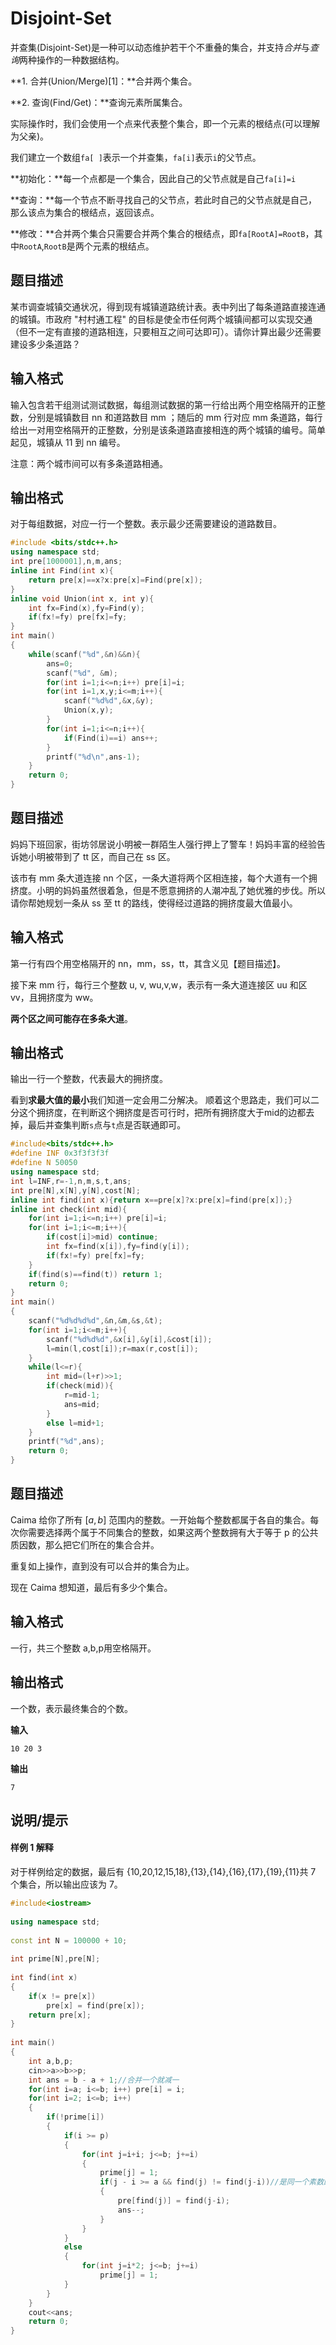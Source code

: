 # Disjoint-Set

并查集(Disjoint-Set)是一种可以动态维护若干个不重叠的集合，并支持*合并*与*查询*两种操作的一种数据结构。

**1. 合并(Union/Merge)[1]：**合并两个集合。 

**2. 查询(Find/Get)：**查询元素所属集合。 

实际操作时，我们会使用一个点来代表整个集合，即一个元素的根结点(可以理解为父亲)。

我们建立一个数组`fa[ ]`表示一个并查集，`fa[i]`表示`i`的父节点。 

**初始化：**每一个点都是一个集合，因此自己的父节点就是自己`fa[i]=i` 

**查询：**每一个节点不断寻找自己的父节点，若此时自己的父节点就是自己，那么该点为集合的根结点，返回该点。 

**修改：**合并两个集合只需要合并两个集合的根结点，即`fa[RootA]=RootB`，其中`RootA`,`RootB`是两个元素的根结点。







## 题目描述

某市调查城镇交通状况，得到现有城镇道路统计表。表中列出了每条道路直接连通的城镇。市政府 "村村通工程" 的目标是使全市任何两个城镇间都可以实现交通（但不一定有直接的道路相连，只要相互之间可达即可）。请你计算出最少还需要建设多少条道路？

## 输入格式

输入包含若干组测试测试数据，每组测试数据的第一行给出两个用空格隔开的正整数，分别是城镇数目 nn 和道路数目 mm ；随后的 mm 行对应 mm 条道路，每行给出一对用空格隔开的正整数，分别是该条道路直接相连的两个城镇的编号。简单起见，城镇从 11 到 nn 编号。

注意：两个城市间可以有多条道路相通。

## 输出格式

对于每组数据，对应一行一个整数。表示最少还需要建设的道路数目。



```c++
#include <bits/stdc++.h>
using namespace std;
int pre[1000001],n,m,ans;
inline int Find(int x){
	return pre[x]==x?x:pre[x]=Find(pre[x]);
}
inline void Union(int x, int y){
	int fx=Find(x),fy=Find(y);
	if(fx!=fy) pre[fx]=fy;
}
int main()
{
    while(scanf("%d",&n)&&n){
        ans=0;
        scanf("%d", &m);
        for(int i=1;i<=n;i++) pre[i]=i;
        for(int i=1,x,y;i<=m;i++){
            scanf("%d%d",&x,&y);
            Union(x,y); 
        }
        for(int i=1;i<=n;i++){
            if(Find(i)==i) ans++;
        }
        printf("%d\n",ans-1);
    }
    return 0;
}
```



## 题目描述

妈妈下班回家，街坊邻居说小明被一群陌生人强行押上了警车！妈妈丰富的经验告诉她小明被带到了 tt 区，而自己在 ss 区。

该市有 mm 条大道连接 nn 个区，一条大道将两个区相连接，每个大道有一个拥挤度。小明的妈妈虽然很着急，但是不愿意拥挤的人潮冲乱了她优雅的步伐。所以请你帮她规划一条从 ss 至 tt 的路线，使得经过道路的拥挤度最大值最小。

## 输入格式

第一行有四个用空格隔开的 nn，mm，ss，tt，其含义见【题目描述】。

接下来 mm 行，每行三个整数 u, v, wu,v,w，表示有一条大道连接区 uu 和区 vv，且拥挤度为 ww。

**两个区之间可能存在多条大道**。

## 输出格式

输出一行一个整数，代表最大的拥挤度。

看到**求最大值的最小**我们知道一定会用二分解决。 顺着这个思路走，我们可以二分这个拥挤度，在判断这个拥挤度是否可行时，把所有拥挤度大于mid的边都去掉，最后并查集判断`s`点与`t`点是否联通即可。

```c++
#include<bits/stdc++.h>
#define INF 0x3f3f3f3f
#define N 50050
using namespace std;
int l=INF,r=-1,n,m,s,t,ans;
int pre[N],x[N],y[N],cost[N];
inline int find(int x){return x==pre[x]?x:pre[x]=find(pre[x]);}
inline int check(int mid){
	for(int i=1;i<=n;i++) pre[i]=i;
	for(int i=1;i<=m;i++){
		if(cost[i]>mid) continue;
		int fx=find(x[i]),fy=find(y[i]);
		if(fx!=fy) pre[fx]=fy;
	}
	if(find(s)==find(t)) return 1;
	return 0;
}
int main()
{
	scanf("%d%d%d%d",&n,&m,&s,&t);
	for(int i=1;i<=m;i++){
		scanf("%d%d%d",&x[i],&y[i],&cost[i]);
		l=min(l,cost[i]);r=max(r,cost[i]);
	}
	while(l<=r){
		int mid=(l+r)>>1;
		if(check(mid)){
			r=mid-1;
			ans=mid;
		}
		else l=mid+1;
	}
	printf("%d",ans);
	return 0;
}
```



## 题目描述

Caima 给你了所有 $[a,b]$ 范围内的整数。一开始每个整数都属于各自的集合。每次你需要选择两个属于不同集合的整数，如果这两个整数拥有大于等于 p 的公共质因数，那么把它们所在的集合合并。

重复如上操作，直到没有可以合并的集合为止。

现在 Caima 想知道，最后有多少个集合。

## 输入格式

一行，共三个整数 a,b,p用空格隔开。

## 输出格式

一个数，表示最终集合的个数。

**输入**

```
10 20 3
```

**输出**

```
7
```

## 说明/提示

#### 样例 1 解释

对于样例给定的数据，最后有 \{10,20,12,15,18\},\{13\},\{14\},\{16\},\{17\},\{19\},\{11\}共 7 个集合，所以输出应该为 7。

```c++
#include<iostream>
 
using namespace std;
 
const int N = 100000 + 10;
 
int prime[N],pre[N];
 
int find(int x)
{
	if(x != pre[x])
		pre[x] = find(pre[x]);
	return pre[x];
}
 
int main()
{
	int a,b,p;
	cin>>a>>b>>p;
	int ans = b - a + 1;//合并一个就减一 
	for(int i=a; i<=b; i++) pre[i] = i;
	for(int i=2; i<=b; i++)
	{
		if(!prime[i])
		{
			if(i >= p)
			{
				for(int j=i+i; j<=b; j+=i)
				{
					prime[j] = 1;
					if(j - i >= a && find(j) != find(j-i))//是同一个素数的倍数就合并 
					{
						pre[find(j)] = find(j-i);
						ans--;
					}
				}
			}
			else
			{
				for(int j=i*2; j<=b; j+=i)
					prime[j] = 1;
			}
		}		
	}
	cout<<ans;
	return 0;
}
 
```

